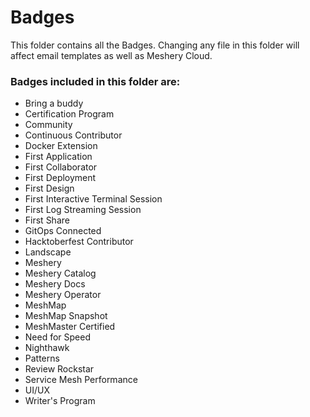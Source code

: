 # Badges
This folder contains all the Badges. Changing any file in this folder will affect email templates as well as Meshery Cloud.

### Badges included in this folder are:
- Bring a buddy
- Certification Program
- Community
- Continuous Contributor
- Docker Extension
- First Application
- First Collaborator
- First Deployment
- First Design
- First Interactive Terminal Session
- First Log Streaming Session
- First Share
- GitOps Connected
- Hacktoberfest Contributor
- Landscape
- Meshery
- Meshery Catalog
- Meshery Docs
- Meshery Operator
- MeshMap
- MeshMap Snapshot
- MeshMaster Certified
- Need for Speed
- Nighthawk
- Patterns
- Review Rockstar
- Service Mesh Performance
- UI/UX
- Writer's Program